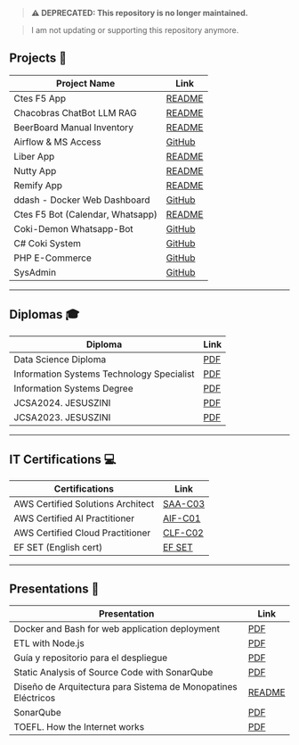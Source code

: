 > **⚠️ DEPRECATED: This repository is no longer maintained.**

> I am not updating or supporting this repository anymore.

## Projects 🚀

| Project Name                     | Link                                                                       |
| -------------------------------- | -------------------------------------------------------------------------- |
| Ctes F5 App                      | [README](src/projects/ctes-f5-app/README.md)                               |
| Chacobras ChatBot LLM RAG        | [README](src/projects/chacobras/README.md)                                 |
| BeerBoard Manual Inventory       | [README](src/projects/beerboard-manual-inventory/README.md)                |
| Airflow & MS Access              | [GitHub](https://github.com/jesusandres31/data-engineering-coki)           |
| Liber App                        | [README](src/projects/liber-app/README.md)                                 |
| Nutty App                        | [README](src/projects/nutty-app/README.md)                                 |
| Remify App                       | [README](src/projects/remify-app/README.md)                                |
| ddash - Docker Web Dashboard     | [GitHub](https://github.com/jesusandres31/ddash-docker-web-dashboard)      |
| Ctes F5 Bot (Calendar, Whatsapp) | [README](src/projects/ctes-f5-wpp-bot/README.md)                           |
| Coki-Demon Whatsapp-Bot          | [GitHub](https://github.com/jesusandres31/coki-demon/)                     |
| C# Coki System                   | [GitHub](https://github.com/jesusandres31/C-Sharp-dotnet-WinForms-App)     |
| PHP E-Commerce                   | [GitHub](https://github.com/jesusandres31/LAMP-webstore-app-guitar-pedals) |
| SysAdmin                         | [GitHub](https://github.com/jesusandres31/sysadmin)                        |

---

## Diplomas 🎓

| Diploma                                   | Link                                                 |
| ----------------------------------------- | ---------------------------------------------------- |
| Data Science Diploma                      | [PDF](src/diplomas/Zini_Jesus_Andres_diplodatos.pdf) |
| Information Systems Technology Specialist | [PDF](src/diplomas/titulo-especializacion.pdf)       |
| Information Systems Degree                | [PDF](src/diplomas/titulo.zini_jesus_andres.pdf)     |
| JCSA2024. JESUSZINI                       | [PDF](src/diplomas/JesusZINI._firmado_firmado.pdf)   |
| JCSA2023. JESUSZINI                       | [PDF](src/diplomas/JCSA2023.%20JESUSZINI.pdf)        |

---

## IT Certifications 💻

| Certifications                    | Link                                                                                     |
| --------------------------------- | ---------------------------------------------------------------------------------------- |
| AWS Certified Solutions Architect | [SAA-C03](https://www.credly.com/badges/7535d899-9c9c-4705-bb0a-c47fc706d832/public_url) |
| AWS Certified AI Practitioner     | [AIF-C01](https://www.credly.com/badges/a26a09d1-f7fc-4364-aa07-d1fd67c9b372/public_url) |
| AWS Certified Cloud Practitioner  | [CLF-C02](https://www.credly.com/badges/0f037eec-914c-48e6-b1cb-7fc87f0ce1c6/public_url) |
| EF SET (English cert)             | [EF SET](https://cert.efset.org/TKFvb6)                                                  |

---

## Presentations 📑

| Presentation                                                  | Link                                                                                    |
| ------------------------------------------------------------- | --------------------------------------------------------------------------------------- |
| Docker and Bash for web application deployment                | [PDF](src/presentations/Docker%20and%20Bash%20for%20web%20application%20deployment.pdf) |
| ETL with Node.js                                              | [PDF](src/presentations/ETL%20with%20Node.js.pdf)                                       |
| Guía y repositorio para el despliegue                         | [PDF](src/presentations/Guía%20y%20repositorio%20para%20el%20despliegue.pdf)            |
| Static Analysis of Source Code with SonarQube                 | [PDF](src/presentations/Static%20Analysis%20of%20Source%20Code%20with%20SonarQube.pdf)  |
| Diseño de Arquitectura para Sistema de Monopatines Eléctricos | [README](src/presentations/DAA/readme.md)                                               |
| SonarQube                                                     | [PDF](src/presentations/SonarQube.pdf)                                                  |
| TOEFL. How the Internet works                                 | [PDF](src/presentations/TOEFL.%20How%20the%20Internet%20works.pdf)                      |

